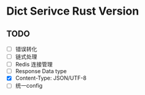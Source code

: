# Dict Serivce Rust Version

## TODO

* [ ] 错误转化
* [ ] 链式处理
* [ ] Redis 连接管理
* [ ] Response Data type
* [x] Content-Type: JSON/UTF-8
* [ ] 统一config
